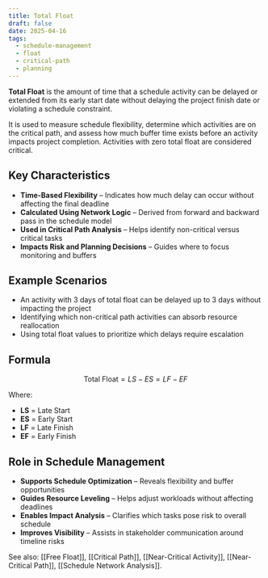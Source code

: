 ```yaml
---
title: Total Float
draft: false
date: 2025-04-16
tags:
  - schedule-management
  - float
  - critical-path
  - planning
---
```


**Total Float** is the amount of time that a schedule activity can be delayed or extended from its early start date without delaying the project finish date or violating a schedule constraint.

It is used to measure schedule flexibility, determine which activities are on the critical path, and assess how much buffer time exists before an activity impacts project completion. Activities with zero total float are considered critical.

## Key Characteristics

- **Time-Based Flexibility** – Indicates how much delay can occur without affecting the final deadline  
- **Calculated Using Network Logic** – Derived from forward and backward pass in the schedule model  
- **Used in Critical Path Analysis** – Helps identify non-critical versus critical tasks  
- **Impacts Risk and Planning Decisions** – Guides where to focus monitoring and buffers  

## Example Scenarios

- An activity with 3 days of total float can be delayed up to 3 days without impacting the project  
- Identifying which non-critical path activities can absorb resource reallocation  
- Using total float values to prioritize which delays require escalation  

## Formula

$$
\text{Total Float} = LS - ES = LF - EF
$$

Where:  
- **LS** = Late Start  
- **ES** = Early Start  
- **LF** = Late Finish  
- **EF** = Early Finish  

## Role in Schedule Management

- **Supports Schedule Optimization** – Reveals flexibility and buffer opportunities  
- **Guides Resource Leveling** – Helps adjust workloads without affecting deadlines  
- **Enables Impact Analysis** – Clarifies which tasks pose risk to overall schedule  
- **Improves Visibility** – Assists in stakeholder communication around timeline risks  

See also: [[Free Float]], [[Critical Path]], [[Near-Critical Activity]], [[Near-Critical Path]], [[Schedule Network Analysis]].
